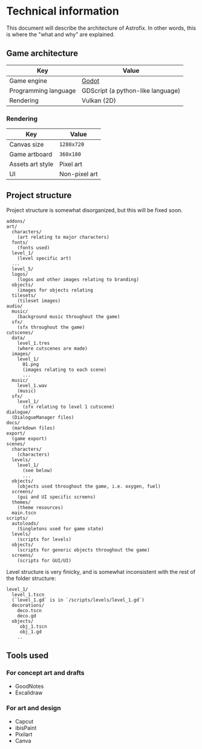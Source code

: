# Technical information
This document will describe the architecture of Astrofix. In other words, this is where the "what and why" are explained.

## Game architecture
<!-- maybe clean the table formatting -->
| Key | Value |
|-|-|
| Game engine | [Godot](https://godotengine.org/releases/4.4/) |
| Programming language | GDScript (a python-like language) |
| Rendering | Vulkan (2D) |

### Rendering
| Key | Value |
|-|-|
| Canvas size | `1280x720` |
| Game artboard | `360x180` |
| Assets art style | Pixel art |
| UI | Non-pixel art |

## Project structure
Project structure is somewhat disorganized, but this will be fixed soon.
```
addons/
art/
  characters/
    (art relating to major characters)
  fonts/
    (fonts used)
  level_1/
    (level specific art)
  ...
  level_5/
  logos/
    (logos and other images relating to branding)
  objects/
    (images for objects relating
  tilesets/
    (tileset images)
audio/
  music/
    (background music throughout the game)
  sfx/
    (sfx throughout the game)
cutscenes/
  data/
    level_1.tres
    (where cutscenes are made)
  images/
    level_1/
      01.png
      (images relating to each scene)
      ...
  music/
    level_1.wav
    (music)
  sfx/
    level_1/
      (sfx relating to level 1 cutscene)
dialogue/
  (DialogueManager files)
docs/
  (markdown files)
export/
  (game export)
scenes/
  characters/
    (characters)
  levels/
    level_1/
      (see below)
      ...
  objects/
    (objects used throughout the game, i.e. oxygen, fuel)
  screens/
    (gui and UI specific screens)
  themes/
    (theme resources)
  main.tscn
scripts/
  autoloads/
    (Singletons used for game state)
  levels/
    (scripts for levels)
  objects/
    (scripts for generic objects throughout the game)
  screens/
    (scripts for GUI/UI)
```

Level structure is very finicky, and is somewhat inconsistent with the rest of the folder structure:
```
level_1/
  level_1.tscn
  (`level_1.gd` is in `/scripts/levels/level_1.gd`)
  decorations/
    deco.tscn
    deco.gd
  objects/
     obj_1.tscn
     obj_1.gd
    ..
```

## Tools used
### For concept art and drafts
* GoodNotes
* Excalidraw

### For art and design
* Capcut
* ibisPaint
* Pixilart
* Canva

